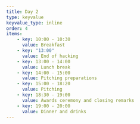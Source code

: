 ```yaml
---
title: Day 2
type: keyvalue
keyvalue_type: inline
order: 4
items:
    - key: 10:00 - 10:30
      value: Breakfast
    - key: "13:00"
      value: End of hacking
    - key: 13:00 - 14:00
      value: Lunch break
    - key: 14:00 - 15:00
      value: Pitching preparations
    - key: 15:00 - 18:20
      value: Pitching
    - key: 18:30 - 19:00
      value: Awards ceremony and closing remarks
    - key: 19:00 - 20:00
      value: Dinner and drinks
---
```


